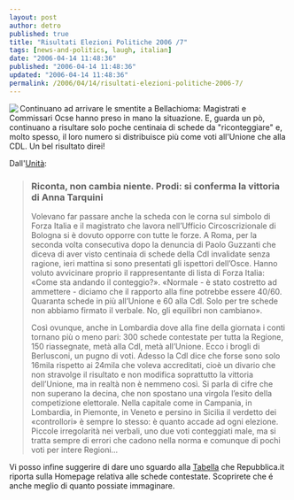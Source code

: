 ```yaml
---
layout: post
author: detro
published: true
title: "Risultati Elezioni Politiche 2006 /7"
tags: [news-and-politics, laugh, italian]
date: "2006-04-14 11:48:36"
published: "2006-04-14 11:48:36"
updated: "2006-04-14 11:48:36"
permalink: /2006/04/14/risultati-elezioni-politiche-2006-7/
---
```


<img src="http://www.unita.it/images/2006aprile/0414urne.jpg" align="left" />
Continuano ad arrivare le smentite a Bellachioma: Magistrati e Commissari Ocse hanno preso in mano la situazione.
E, guarda un pò, continuano a risultare solo poche centinaia di schede da "riconteggiare" e, molto spesso, il loro numero si distribuisce più come voti all'Unione che alla CDL.
Un bel risultato direi!

Dall'<a href="http://www.unita.it/index.asp?SEZIONE_COD=HP&TOPIC_TIPO=&TOPIC_ID=48761">Unità</a>:
<blockquote><h3>Riconta, non cambia niente. Prodi: si conferma la vittoria
di Anna Tarquini</h3>

Volevano far passare anche la scheda con le corna sul simbolo di Forza Italia e il magistrato che lavora nell’Ufficio Circoscrizionale di Bologna si è dovuto opporre con tutte le forze. A Roma, per la seconda volta consecutiva dopo la denuncia di Paolo Guzzanti che diceva di aver visto centinaia di schede della Cdl invalidate senza ragione, ieri mattina si sono presentati gli ispettori dell’Osce. Hanno voluto avvicinare proprio il rappresentante di lista di Forza Italia: «Come sta andando il conteggio?». «Normale - è stato costretto ad ammettere - diciamo che il rapporto alla fine potrebbe essere 40/60. Quaranta schede in più all’Unione e 60 alla Cdl. Solo per tre schede non abbiamo firmato il verbale. No, gli equilibri non cambiano».

Così ovunque, anche in Lombardia dove alla fine della giornata i conti tornano più o meno pari: 300 schede contestate per tutta la Regione, 150 riassegnate, metà alla Cdl, metà all’Unione. Ecco i brogli di Berlusconi, un pugno di voti. Adesso la Cdl dice che forse sono solo 16mila rispetto ai 24mila che voleva accreditati, cioè un divario che non stravolge il risultato e non modifica soprattutto la vittoria dell’Unione, ma in realtà non è nemmeno così. Si parla di cifre che non superano la decina, che non spostano una virgola l’esito della competizione elettorale. Nella capitale come in Campania, in Lombardia, in Piemonte, in Veneto e persino in Sicilia il verdetto dei «controllori» è sempre lo stesso: è quanto accade ad ogni elezione. Piccole irregolarità nei verbali, uno due voti conteggiati male, ma si tratta sempre di errori che cadono nella norma e comunque di pochi voti per intere Regioni...</blockquote>

<!--more-->
Vi posso infine suggerire di dare uno sguardo alla <a href="http://www.repubblica.it/popup/servizi/2006/schedecontestate/1.html">Tabella</a> che Repubblica.it riporta sulla Homepage relativa alle schede contestate. Scoprirete che é anche meglio di quanto possiate immaginare.
